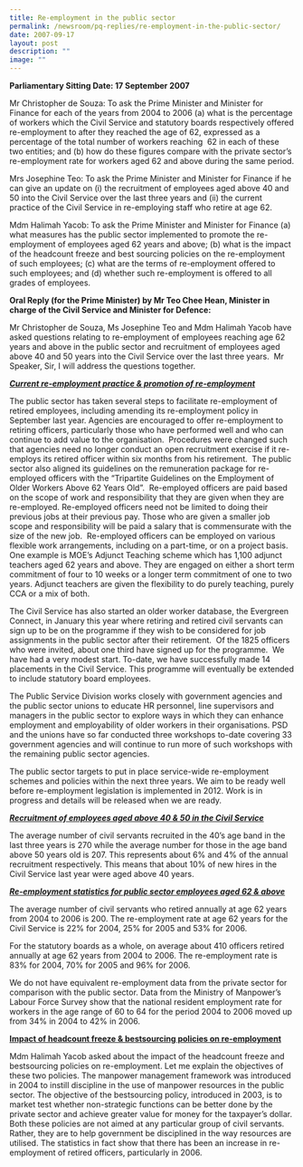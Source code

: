 ```yaml
---
title: Re‑employment in the public sector
permalink: /newsroom/pq-replies/re-employment-in-the-public-sector/
date: 2007-09-17
layout: post
description: ""
image: ""
---
```

**Parliamentary Sitting Date: 17 September 2007**

Mr Christopher de Souza: To ask the Prime Minister and Minister for Finance for each of the years from 2004 to 2006 (a) what is the percentage of workers which the Civil Service and statutory boards respectively offered re-employment to after they reached the age of 62, expressed as a percentage of the total number of workers reaching&nbsp; 62 in each of these two entities; and (b) how do these figures compare with the private sector’s re-employment rate for workers aged 62 and above during the same period.

Mrs Josephine Teo: To ask the Prime Minister and Minister for Finance if he can give an update on (i) the recruitment of employees aged above 40 and 50 into the Civil Service over the last three years and (ii) the current practice of the Civil Service in re-employing staff who retire at age 62.

Mdm Halimah Yacob: To ask the Prime Minister and Minister for Finance (a) what measures has the public sector implemented to promote the re-employment of employees aged 62 years and above; (b) what is the impact of the headcount freeze and best sourcing policies on the re-employment of such employees; (c) what are the terms of re-employment offered to such employees; and (d) whether such re-employment is offered to all grades of employees.

**Oral Reply (for the Prime Minister) by Mr Teo Chee Hean, Minister in charge of the Civil Service and Minister for Defence:**

Mr Christopher de Souza, Ms Josephine Teo and Mdm Halimah Yacob have asked questions relating to re-employment of employees reaching age 62 years and above in the public sector and recruitment of employees aged above 40 and 50 years into the Civil Service over the last three years.&nbsp; Mr Speaker, Sir, I will address the questions together.

<u>**_Current re-employment practice &amp; promotion of re-employment_**</u>

The public sector has taken several steps to facilitate re-employment of retired employees, including amending its re-employment policy in September last year.&nbsp;Agencies are encouraged to offer re-employment to retiring officers, particularly those who have performed well and who can continue to add value to the organisation.&nbsp; Procedures were changed such that agencies need no longer conduct an open recruitment exercise if it re-employs its retired officer within six months from his retirement.&nbsp; The public sector also aligned its guidelines on the remuneration package for re-employed officers with the “Tripartite Guidelines on the Employment of Older Workers Above 62 Years Old”.&nbsp; Re-employed officers are paid based on the scope of work and responsibility that they are given when they are re-employed.&nbsp;Re-employed officers need not be limited to doing their previous jobs at their previous pay.&nbsp;Those who are given a smaller job scope and responsibility will be paid a salary that is commensurate with the size of the new job.&nbsp; Re-employed officers can be employed on various flexible work arrangements, including on a part-time, or on a project basis.&nbsp; One example is MOE’s Adjunct Teaching scheme which has 1,100 adjunct teachers aged 62 years and above.&nbsp;They are engaged on either a short term commitment of four to 10 weeks or a longer term commitment of one to two years.&nbsp;Adjunct teachers are given the flexibility to do purely teaching, purely CCA or a mix of both.

The Civil Service has also started an older worker database, the Evergreen Connect, in January this year where retiring and retired civil servants can sign up to be on the programme if they wish to be considered for job assignments in the public sector after their retirement.&nbsp; Of the 1825 officers who were invited, about one third have signed up for the programme.&nbsp; We have had a very modest start. To-date, we have successfully made 14 placements in the Civil Service. This programme will eventually be extended to include statutory board employees.

The Public Service Division works closely with government agencies and the public sector unions to educate HR personnel, line supervisors and managers in the public sector to explore ways in which they can enhance employment and employability of older workers in their organisations.&nbsp;PSD and the unions have so far conducted three workshops to-date covering 33 government agencies and will continue to run more of such workshops with the remaining public sector agencies.

The public sector targets to put in place service-wide re-employment schemes and policies within the next three years.&nbsp;We aim to be ready well before re-employment legislation is implemented in 2012.&nbsp;Work is in progress and details will be released when we are ready.

<u>**_Recruitment of employees aged above 40 &amp; 50 in the Civil Service_**</u>

The average number of civil servants recruited in the 40’s age band in the last three years is 270 while the average number for those in the age band above 50 years old is 207.&nbsp;This represents about 6% and 4% of the annual recruitment respectively.&nbsp;This means that about 10% of new hires in the Civil Service last year were aged above 40 years.&nbsp;&nbsp;&nbsp;

<u>**_Re-employment statistics for public sector employees aged 62 &amp; above_**</u>

The average number of civil servants who retired annually at age 62 years from 2004 to 2006 is 200.&nbsp;The re-employment rate at age 62 years for the Civil Service is 22% for 2004, 25% for 2005 and 53% for 2006.&nbsp;&nbsp;

For the statutory boards as a whole, on average about 410 officers retired annually at age 62 years from 2004 to 2006.&nbsp;The re-employment rate is 83% for 2004, 70% for 2005 and 96% for 2006.&nbsp;

We do not have equivalent re-employment data from the private sector for comparison with the public sector.&nbsp;Data from the Ministry of Manpower’s Labour Force Survey show that the national resident employment rate for workers in the age range of 60 to 64 for the period 2004 to 2006 moved up from 34% in 2004 to 42% in 2006.

<u>**Impact of headcount freeze &amp; bestsourcing policies on re-employment**</u>

Mdm Halimah Yacob asked about the impact of the headcount freeze and bestsourcing policies on re-employment. Let me explain the objectives of these two policies. The manpower management framework was introduced in 2004 to instill discipline in the use of manpower resources in the public sector.&nbsp;The objective of the bestsourcing policy, introduced in 2003, is to market test whether non-strategic functions can be better done by the private sector and achieve greater value for money for the taxpayer’s dollar.&nbsp; Both these policies are not aimed at any particular group of civil servants.&nbsp; Rather, they are to help government be disciplined in the way resources are utilised.&nbsp;The statistics in fact show that there has been an increase in re-employment of retired officers, particularly in 2006.